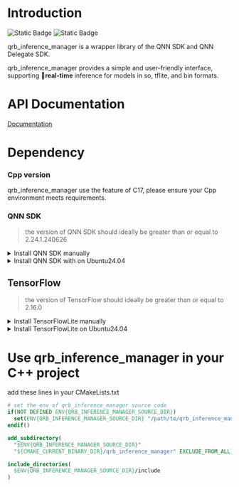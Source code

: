 # Introduction

![Static Badge](https://img.shields.io/badge/language-Cpp-green)
![Static Badge](https://img.shields.io/badge/executor-CPU_GPU_HTP-orange)

qrb_inference_manager is a wrapper library of the QNN SDK and QNN Delegate SDK.<br>

qrb_inference_manager provides a simple and user-friendly interface, supporting 🚀**real-time** inference for models in so, tflite, and bin formats.

# API Documentation
[Documentation](./Documentation.md)

# Dependency

### Cpp version

qrb_inference_manager use the feature of C17, please ensure your Cpp environment meets requirements.

### QNN SDK

> the version of QNN SDK should ideally be greater than or equal to 2.24.1.240626

<details>
<summary>Install QNN SDK manually</summary>

download QNN SDK:

```bash
export QNN_SDK_VER="2.31.0.250130" && wget -P /opt/qcom https://softwarecenter.qualcomm.com/api/download/software/qualcomm_neural_processing_sdk/v${QNN_SDK_VER}.zip
```

copy the dependency:

> QNN libs are differentiated based on the build toolchains version, please refer to this [wiki](https://docs.qualcomm.com/bundle/publicresource/topics/80-63442-50/overview.html#supported-snapdragon-devices) to select correct version

```bash
export QNN_GCC_VER="aarch64-oe-linux-gcc11.2"
cd /opt/qcom && unzip v${QNN_SDK_VER}.zip -d /opt/qcom/qnn_sdk_v${QNN_SDK_VER} && rm -rf v${QNN_SDK_VER}.zip && \
cp -R /opt/qcom/qnn_sdk_v${QNN_SDK_VER}/qairt/${QNN_SDK_VER}/lib/${QNN_GCC_VER}/* /usr/local/lib && \
cp -R /opt/qcom/qnn_sdk_v${QNN_SDK_VER}/qairt/${QNN_SDK_VER}/include/QNN/* /usr/local/include && \
rm -rf /opt/qcom/qnn_sdk_v${QNN_SDK_VER} && \
```

</details>

<details>
<summary>Install QNN SDK with on Ubuntu24.04</summary>

```bash
sudo add-apt-repository ppa:ubuntu-qcom-iot/qcom-noble-ppa && \
sudo apt update && \
sudo apt install -y libqnn-dev libqnn1
```

</details>

## TensorFlow

> the version of TensorFlow should ideally be greater than or equal to 2.16.0

<details>
<summary>Install TensorFlowLite manually</summary>

build TFLite lib:

```bash
git clone --branch v2.16.1 https://github.com/tensorflow/tensorflow.git /opt/tensorflow && \
cd /opt/tensorflow && mkdir tflite-build && cd tflite-build && \
cmake ../tensorflow/lite/c && \
cmake --build . -j8 && \
cp ./libtensorflowlite_c.so /usr/local/lib
```

export the path of TFLite head files:

```bash
export CPLUS_INCLUDE_PATH=/opt/tensorflow:/opt/tensorflow/tflite-build/flatbuffers/include
```

</details>

<details>
<summary>Install TensorFlowLite on Ubuntu24.04</summary>

```bash
sudo add-apt-repository ppa:ubuntu-qcom-iot/qcom-noble-ppa && \
sudo apt update && \
sudo apt install -y libtensorflow-lite-c-qcom1 libtensorflow-lite-qcom-dev
```

</details>

# Use qrb_inference_manager in your C++ project

add these lines in your CMakeLists.txt

```cmake
# set the env of qrb_inference_manager source code
if(NOT DEFINED ENV{QRB_INFERENCE_MANAGER_SOURCE_DIR})
  set(ENV{QRB_INFERENCE_MANAGER_SOURCE_DIR} "/path/to/qrb_inference_manager")
endif()

add_subdirectory(
  "$ENV{QRB_INFERENCE_MANAGER_SOURCE_DIR}"
  "${CMAKE_CURRENT_BINARY_DIR}/qrb_inference_manager" EXCLUDE_FROM_ALL)

include_directories(
  $ENV{QRB_INFERENCE_MANAGER_SOURCE_DIR}/include
)
```